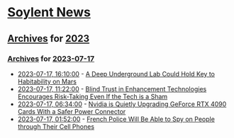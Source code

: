 # [Soylent News](../../../README.md)

## [Archives](../../index.md) for [2023](../index.md)

### [Archives](../../index.md) for [2023-07-17](index.md)

* [2023-07-17, 16:10:00](https://soylentnews.org/article.pl?sid=23/07/17/1527207&from=rss) - [A Deep Underground Lab Could Hold Key to Habitability on Mars](https://soylentnews.org/article.pl?sid=23/07/17/1527207&from=rss)
* [2023-07-17, 11:22:00](https://soylentnews.org/article.pl?sid=23/07/16/0437241&from=rss) - [Blind Trust in Enhancement Technologies Encourages Risk-Taking Even If the Tech is a Sham](https://soylentnews.org/article.pl?sid=23/07/16/0437241&from=rss)
* [2023-07-17, 06:34:00](https://soylentnews.org/article.pl?sid=23/07/16/0435228&from=rss) - [Nvidia is Quietly Upgrading GeForce RTX 4090 Cards With a Safer Power Connector](https://soylentnews.org/article.pl?sid=23/07/16/0435228&from=rss)
* [2023-07-17, 01:52:00](https://soylentnews.org/article.pl?sid=23/07/16/0114200&from=rss) - [French Police Will Be Able to Spy on People through Their Cell Phones](https://soylentnews.org/article.pl?sid=23/07/16/0114200&from=rss)
